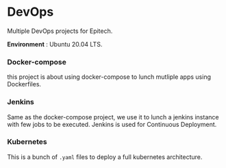 # DevOps

Multiple DevOps projects for Epitech.

**Environment** : Ubuntu 20.04 LTS.

### Docker-compose

this project is about using docker-compose to lunch mutliple apps using Dockerfiles.

### Jenkins

Same as the docker-compose project, we use it to lunch a jenkins instance with few jobs to be executed. Jenkins is used for Continuous Deployment.


### Kubernetes

This is a bunch of `.yaml` files to deploy a full kubernetes architecture.
